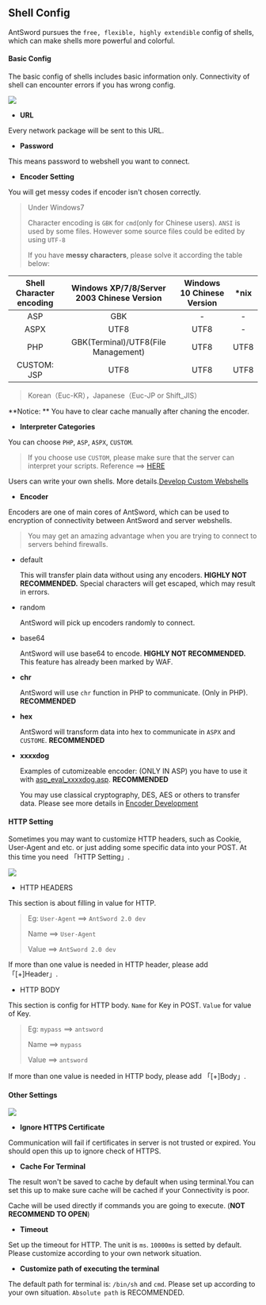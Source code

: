 Shell Config
---

AntSword pursues the `free, flexible, highly extendible` config of shells, which can make shells more powerful and colorful.

#### Basic Config

The basic config of shells includes basic information only. Connectivity of shell can encounter errors if you has wrong config.

![][img_shell_config_1]

* **URL**

 Every network package will be sent to this URL.

* **Password**

 This means password to webshell you want to connect.

* **Encoder Setting**

 You will get messy codes if encoder isn't chosen correctly.

 > Under Windows7
 >
 > Character encoding is `GBK` for `cmd`(only for Chinese users). `ANSI` is used by some files. However some source files could be edited by using `UTF-8`
 >
 > If you have **messy characters**, please solve it according the table below:


  Shell Character encoding | Windows XP/7/8/Server 2003 Chinese Version| Windows 10 Chinese Version| *nix 
  :-:|:-:|:-:|:-:
  ASP | GBK | - | -
  ASPX | UTF8 | UTF8 | -
  PHP | GBK(Terminal)/UTF8(File Management) | UTF8 | UTF8
  CUSTOM: JSP | UTF8 | UTF8 | UTF8

  > Korean（Euc-KR），Japanese（Euc-JP or Shift_JIS）

 **Notice: ** You have to clear cache manually after chaning the encoder.

* **Interpreter Categories**

 You can choose `PHP`, `ASP`, `ASPX`, `CUSTOM`.

 > If you choose use `CUSTOM`, please make sure that the server can interpret your scripts. Reference ==> [HERE](https://github.com/AntSwordProject/AntSword/tree/master/shells)

 Users can write your own shells. More details.[Develop Custom Webshells](../core_dev/shell/custom_shells.md)

* **Encoder**

 Encoders are one of main cores of AntSword, which can be used to encryption of connectivity between AntSword and server webshells.

 > You may get an amazing advantage when you are trying to connect to servers behind firewalls.

 * default

   This will transfer plain data without using any encoders. **HIGHLY NOT RECOMMENDED.** Special characters will get escaped, which may result in errors.

 * random

   AntSword will pick up encoders randomly to connect.

 * base64

   AntSword will use base64 to encode. **HIGHLY NOT RECOMMENDED.** This feature has already been marked by WAF.

 * **chr**

   AntSword will use `chr` function in PHP to communicate. (Only in PHP). **RECOMMENDED**

 * **hex**

   AntSword will transform data into hex to communicate in `ASPX` and `CUSTOME`. **RECOMMENDED**

 * **xxxxdog**

   Examples of cutomizeable encoder: (ONLY IN ASP) you have to use it with [asp_eval_xxxxdog.asp](https://github.com/AntSwordProject/AntSword/tree/master/shells/asp_eval_xxxxdog.asp). **RECOMMENDED**

   You may use classical cryptography, DES, AES or others to transfer data. Please see more details in [Encoder Development](../core_dev/encoder/README.md)

#### HTTP Setting

 Sometimes you may want to customize HTTP headers, such as Cookie, User-Agent and etc. or just adding some specific data into your POST. At this time you need 「HTTP Setting」.

![][img_shell_config_2]

* HTTP HEADERS

 This section is about filling in value for HTTP.

 > Eg:  `User-Agent` ==> `AntSword 2.0 dev`
 > 
 > Name ==>  `User-Agent`
 >
 > Value ==> `AntSword 2.0 dev`

 If more than one value is needed in HTTP header, please add 「[+]Header」.

* HTTP BODY

 This section is config for HTTP body. `Name` for Key in POST. `Value` for value of Key.

 > Eg: `mypass` ==> `antsword`
 > 
 > Name ==> `mypass`
 >
 > Value ==> `antsword`

 If more than one value is needed in HTTP body, please add 「[+]Body」.


#### Other Settings

![][img_shell_config_3]

* **Ignore HTTPS Certificate**

Communication will fail if certificates in server is not trusted or expired. You should open this up to ignore check of HTTPS.

* **Cache For Terminal**

 The result won't be saved to cache by default when using terminal.You can set this up to make sure cache will be cached if your Connectivity is poor.

 Cache will be used directly if commands you are going to execute. (**NOT RECOMMEND TO OPEN**)

* **Timeout**

 Set up the timeout for HTTP. The unit is `ms`. `10000ms` is setted by default. Please customize according to your own network situation.

* **Customize path of executing the terminal**

 The default path for terminal is: `/bin/sh` and `cmd`. Please set up according to your own situation. `Absolute path` is RECOMMENDED.

[img_shell_config_1]: http://as.xuanbo.cc/doc/shell_manager/shell_config_1.jpg
[img_shell_config_2]: http://as.xuanbo.cc/doc/shell_manager/shell_config_2.jpg
[img_shell_config_3]: http://as.xuanbo.cc/doc/shell_manager/shell_config_3.jpg

